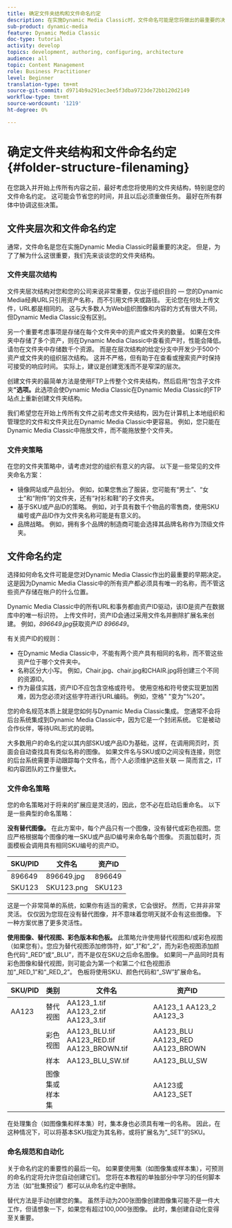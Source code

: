 ```yaml
---
title: 确定文件夹结构和文件命名约定
description: 在实施Dynamic Media Classic时，文件命名可能是您将做出的最重要的决定。 文件夹结构同样重要。 了解为何文件夹结构和文件名如此重要且可能采用的方法。
sub-product: dynamic-media
feature: Dynamic Media Classic
doc-type: tutorial
activity: develop
topics: development, authoring, configuring, architecture
audience: all
topic: Content Management
role: Business Practitioner
level: Beginner
translation-type: tm+mt
source-git-commit: d9714b9a291ec3ee5f3dba9723de72bb120d2149
workflow-type: tm+mt
source-wordcount: '1219'
ht-degree: 0%

---
```



# 确定文件夹结构和文件命名约定{#folder-structure-filenaming}

在您跳入并开始上传所有内容之前，最好考虑您将使用的文件夹结构，特别是您的文件命名约定。 这可能会节省您的时间，并且以后必须重做任务。 最好在所有群体中协调这些决策。

## 文件夹层次和文件命名约定

通常，文件命名是您在实施Dynamic Media Classic时最重要的决定。 但是，为了了解为什么这很重要，我们先来谈谈您的文件夹结构。

### 文件夹层次结构

文件夹层次结构对您和您的公司来说非常重要，仅出于组织目的 — 您的Dynamic Media经典URL只引用资产名称，而不引用文件夹或路径。 无论您在何处上传文件，URL都是相同的。 这与大多数人为Web组织图像和内容的方式有很大不同，但Dynamic Media Classic没有区别。

另一个重要考虑事项是存储在每个文件夹中的资产或文件夹的数量。 如果在文件夹中存储了多个资产，则在Dynamic Media Classic中查看资产时，性能会降低。 请勿在文件夹中存储数千个资源。 而是在层次结构的给定分支中开发少于500个资产或文件夹的组织层次结构。 这并不严格，但有助于在查看或搜索资产时保持可接受的响应时间。 实际上，建议是创建宽浅而不是窄深的层次。

创建文件夹的最简单方法是使用FTP上传整个文件夹结构，然后启用“包含子文件夹&#x200B;**”选项。**&#x200B;此选项会使Dynamic Media Classic在Dynamic Media Classic的FTP站点上重新创建文件夹结构。

我们希望您在开始上传所有文件之前考虑文件夹结构，因为在计算机上本地组织和管理您的文件和文件夹比在Dynamic Media Classic中更容易。 例如，您只能在Dynamic Media Classic中拖放文件，而不能拖放整个文件夹。

### 文件夹策略

在您的文件夹策略中，请考虑对您的组织有意义的内容。 以下是一些常见的文件夹命名方案：

- 镜像网站或产品划分。 例如，如果您售出了服装，您可能有“男士”、“女士”和“附件”的文件夹，还有“衬衫和鞋”的子文件夹。
- 基于SKU或产品ID的策略。 例如，对于具有数千个物品的零售商，使用SKU编号或产品ID作为文件夹名称可能是有意义的。
- 品牌战略。 例如，拥有多个品牌的制造商可能会选择其品牌名称作为顶级文件夹。

## 文件命名约定

选择如何命名文件可能是您对Dynamic Media Classic作出的最重要的早期决定。 这是因为Dynamic Media Classic中的所有资产都必须具有唯一的名称，而不管这些资产存储在帐户的什么位置。

Dynamic Media Classic中的所有URL和事务都由资产ID驱动，该ID是资产在数据库中的唯一标识符。 上传文件时，资产ID会通过采用文件名并删除扩展名来创建。 例如，_896649.jpg_&#x200B;获取资产&#x200B;_ID 896649_。

有关资产ID的规则：

- 在Dynamic Media Classic中，不能有两个资产具有相同的名称，而不管这些资产位于哪个文件夹中。
- 名称区分大小写。 例如，Chair.jpg、chair.jpg和CHAIR.jpg将创建三个不同的资源ID。
- 作为最佳实践，资产ID不应包含空格或符号。 使用空格和符号使实现更加困难，因为您必须对这些字符进行URL编码。 例如，空格&quot; &quot;变为&quot;%20&quot;。

您的命名规范本质上就是您如何与Dynamic Media Classic集成。 您通常不会将后台系统集成到Dynamic Media Classic中，因为它是一个封闭系统。 它是被动合作伙伴，等待URL形式的说明。

大多数用户的命名约定以其内部SKU或产品ID为基础，这样，在调用网页时，页面会自动查找具有类似名称的图像。 如果文件名与SKU或ID之间没有连接，则您的后台系统需要手动跟踪每个文件名，而个人必须维护这些关联 — 简而言之，IT和内容团队的工作量很大。

### 文件命名策略

您的命名策略对于将来的扩展应是灵活的，因此，您不必在启动后重命名。 以下是一些典型的命名策略：

**没有替代图像。** 在此方案中，每个产品只有一个图像，没有替代或彩色视图。您应严格根据每个图像的唯一SKU或产品ID编号来命名每个图像。 页面加载时，页面模板会调用具有相同SKU编号的资产ID。

| SKU/PID | 文件名 | 资产ID |
| ------- | ---------- | -------- |
| 896649 | 896649.jpg | 896649 |
| SKU123 | SKU123.png | SKU123 |

这是一个非常简单的系统，如果你有适当的需求，它会很好。 然而，它并非非常灵活。 仅仅因为您现在没有替代图像，并不意味着您明天就不会有这些图像。 下一种方案优惠了更多灵活性。

**使用图像、替代视图、彩色版本和色板。** 此策略允许使用替代视图和/或彩色视图（如果您有）。您应为替代视图添加修饰符，如“_1”和“_2”，而为彩色视图添加颜色代码“_RED”或“_BLU”，而不是仅在SKU之后命名图像。 如果同一产品同时具有彩色图像和替代视图，则可能会为第一个和第二个红色视图添加“_RED_1”和“_RED_2”。 色板将使用SKU、颜色代码和“_SW”扩展命名。

| SKU/PID | 类别 | 文件名 | 资产ID |
| ------- | ----------------------- | ------------------------------------------- | ------------------------------- |
| AA123 | 替代视图 | AA123_1.tif AA123_2.tif AA123_3.tif | AA123_1 AA123_2 AA123_3 |
|  | 彩色视图 | AA123_BLU.tif AA123_RED.tif AA123_BROWN.tif | AA123_BLU AA123_RED AA123_BROWN |
|  | 样本 | AA123_BLU_SW.tif | AA123_BLU_SW |
|  | 图像集或样本集 |  | AA123或AA123_SET | — |

在处理集合（如图像集和样本集）时，集本身也必须具有唯一的名称。 因此，在这种情况下，可以将基本SKU指定为其名称，或将扩展名为“_SET”的SKU。

### 命名规范和自动化

关于命名约定的重要性的最后一句。 如果要使用集（如图像集或样本集），可预测的命名约定将允许您自动创建它们。 您将在本教程的单独部分中学习的任何脚本方法（如“批集预设”）都可以从命名约定中删除。

替代方法是手动创建您的集。 虽然手动为200张图像创建图像集可能不是一件大工作，但请想象一下，如果您有超过100,000张图像。 此时，集创建自动化变得至关重要。
